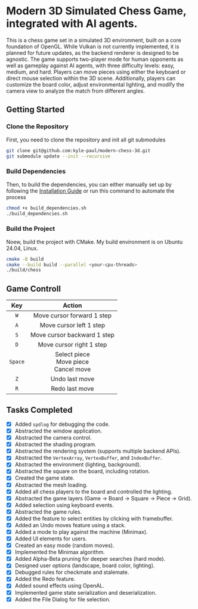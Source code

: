 # Modern 3D Simulated Chess Game, integrated with AI agents. 

This is a chess game set in a simulated 3D environment, built on a core foundation of OpenGL. While Vulkan is not currently implemented, it is planned for future updates, as the backend renderer is designed to be agnostic. The game supports two-player mode for human opponents as well as gameplay against AI agents, with three difficulty levels: easy, medium, and hard. Players can move pieces using either the keyboard or direct mouse selection within the 3D scene. Additionally, players can customize the board color, adjust environmental lighting, and modify the camera view to analyze the match from different angles.

## Getting Started
### Clone the Repository
First, you need to clone the repository and init all git submodules
```bash
git clone git@github.com:kyle-paul/modern-chess-3d.git
git submodule update --init --recursive
```

### Build Dependencies
Then, to build the dependencies, you can either manually set up by following the [Installation Guide](Installation.md) or run this command to automate the process
```bash
chmod +x build_dependencies.sh
./build_dependencies.sh
```

### Build the Project
Noew, build the project with CMake. My build environment is on Ubuntu 24.04, Linux.
```bash
cmake -B build
cmake --build build --parallel <your-cpu-threads>
./build/chess
```

## Game Controll
|Key|Action|
|:---:|:---:|
|`W`|Move cursor forward 1 step|
|`A`|Move cursor left 1 step|
|`S`|Move cursor backward 1 step|
|`D`|Move cursor right 1 step|
|`Space`|Select piece<br>Move piece<br>Cancel move|
|`Z`|Undo last move|
|`R`|Redo last move|

## Tasks Completed
- [x] Added `spdlog` for debugging the code.  
- [x] Abstracted the window application.  
- [x] Abstracted the camera control.  
- [x] Abstracted the shading program.  
- [x] Abstracted the rendering system (supports multiple backend APIs).  
- [x] Abstracted the `VertexArray`, `VertexBuffer`, and `IndexBuffer`.  
- [x] Abstracted the environment (lighting, background).  
- [x] Abstracted the square on the board, including rotation.  
- [x] Created the game state.  
- [x] Abstracted the mesh loading.  
- [x] Added all chess players to the board and controlled the lighting.  
- [x] Abstracted the game layers (Game → Board → Square → Piece → Grid).  
- [x] Added selection using keyboard events.  
- [x] Abstracted the game rules.  
- [x] Added the feature to select entities by clicking with framebuffer.
- [x] Added an Undo moves feature using a stack.  
- [x] Added a mode to play against the machine (Minimax).
- [x] Added UI elements for users.  
- [x] Created an easy mode (random moves).
- [x] Implemented the Minimax algorithm.  
- [x] Added Alpha-Beta pruning for deeper searches (hard mode).  
- [x] Designed user options (landscape, board color, lighting).  
- [x] Debugged rules for checkmate and stalemate.  
- [x] Added the Redo feature.  
- [x] Added sound effects using OpenAL.  
- [x] Implemented game state serialization and deserialization.  
- [x] Added the File Dialog for file selection.